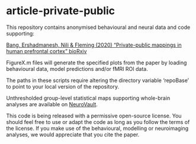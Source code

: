 # article-private-public

This repository contains anonymised behavioural and neural data and code supporting:

<a href="https://doi.org/10.1101/2020.02.21.954305">Bang, Ershadmanesh, Nili & Fleming (2020) “Private-public mappings in human  prefrontal cortex” bioRxiv</a>

FigureX.m files will generate the specified plots from the paper by loading behavioural data, model predictions and/or fMRI ROI data.

The paths in these scripts require altering the directory variable ‘repoBase’ to point to your local version of the repository.

Unthresholded group-level statistical maps supporting whole-brain analyses are available on <a href="https://neurovault.org/collections/6782/">NeuroVault</a>.

This code is being released with a permissive open-source license. You should feel free to use or adapt the code as long as you follow the terms of the license. If you make use of the behavioural, modelling or neuroimaging analyses, we would appreciate that you cite the paper.
